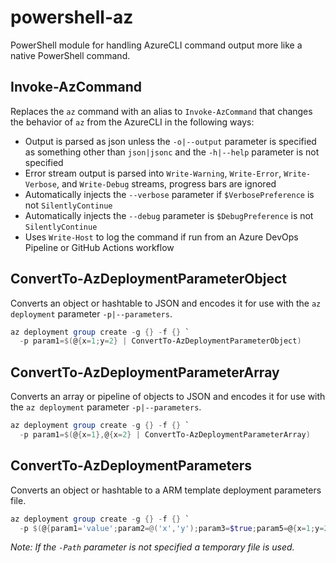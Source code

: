 # powershell-az

PowerShell module for handling AzureCLI command output more like a native PowerShell command.

## Invoke-AzCommand

Replaces the `az` command with an alias to `Invoke-AzCommand` that changes the behavior of `az` from the AzureCLI in the following ways:

- Output is parsed as json unless the `-o|--output` parameter is specified as something other than `json|jsonc` and the `-h|--help` parameter is not specified
- Error stream output is parsed into `Write-Warning`, `Write-Error`, `Write-Verbose`, and `Write-Debug` streams, progress bars are ignored
- Automatically injects the `--verbose` parameter if `$VerbosePreference` is not `SilentlyContinue`
- Automatically injects the `--debug` parameter is `$DebugPreference` is not `SilentlyContinue`
- Uses `Write-Host` to log the command if run from an Azure DevOps Pipeline or GitHub Actions workflow

## ConvertTo-AzDeploymentParameterObject

Converts an object or hashtable to JSON and encodes it for use with the `az deployment` parameter `-p|--parameters`.

```powershell
az deployment group create -g {} -f {} `
  -p param1=$(@{x=1;y=2} | ConvertTo-AzDeploymentParameterObject)
```

## ConvertTo-AzDeploymentParameterArray

Converts an array or pipeline of objects to JSON and encodes it for use with the `az deployment` parameter `-p|--parameters`.

```powershell
az deployment group create -g {} -f {} `
  -p param1=$(@{x=1},@{x=2} | ConvertTo-AzDeploymentParameterArray)
```

## ConvertTo-AzDeploymentParameters

Converts an object or hashtable to a ARM template deployment parameters file.

```powershell
az deployment group create -g {} -f {} `
  -p $(@{param1='value';param2=@('x','y');param3=$true;param5=@{x=1;y=2}} | ConvertTo-AzDeploymentParameters)
```

*Note: If the `-Path` parameter is not specified a temporary file is used.*
